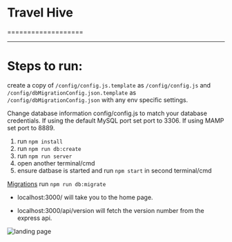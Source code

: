 
# Travel Hive
===================

- - - -

# Steps to run: #

create a copy of `/config/config.js.template` as `/config/config.js` and `/config/dbMigrationConfig.json.template` as `/config/dbMigrationConfig.json` with any env specific settings.

Change database information config/config.js to match your database credentials.
If using the default MySQL port set port to 3306.
If using MAMP set port to 8889.

1. run `npm install`
2. run `npm run db:create`
3. run `npm run server`
4. open another terminal/cmd
5. ensure datbase is started and run `npm start` in second terminal/cmd



[Migrations](https://github.com/sequelize/cli)
run `npm run db:migrate`



- localhost:3000/ will take you to the home page.

- localhost:3000/api/version will fetch the version number from the express api.

![landing page](https://raw.githubusercontent.com/reggieroby/travel_hive/master/public/landing.png)

